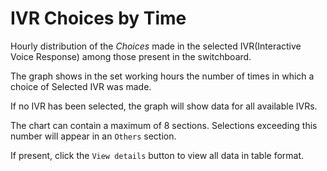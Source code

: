 # IVR Choices by Time

Hourly distribution of the *Choices* made in the selected IVR(Interactive Voice Response)
  among those present in the switchboard.

The graph shows in the set working hours the number of times in which a choice of
Selected IVR was made.

If no IVR has been selected, the graph will show data for all available IVRs.

The chart can contain a maximum of 8 sections. Selections exceeding this number
will appear in an ``Others`` section.

If present, click the ``View details`` button to view all data
in table format.
